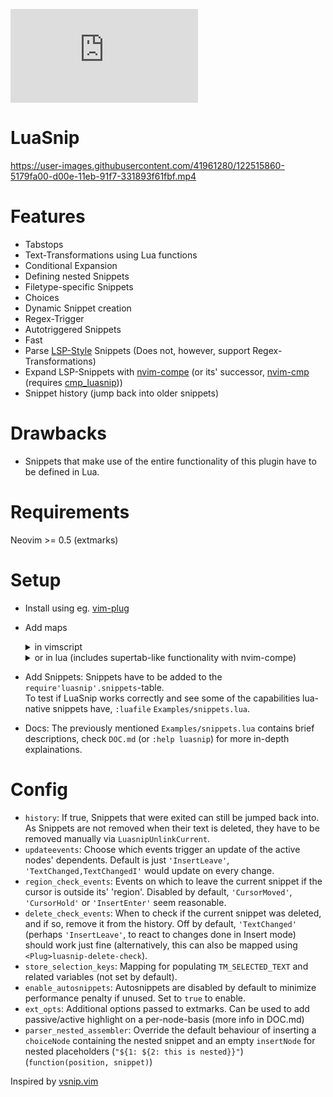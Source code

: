 [![LuaSnip](https://img.shields.io/matrix/luasnip:matrix.org?label=Matrix&logo=matrix)](https://matrix.to/#/%23luasnip:matrix.org)
# LuaSnip
https://user-images.githubusercontent.com/41961280/122515860-5179fa00-d00e-11eb-91f7-331893f61fbf.mp4

# Features
- Tabstops
- Text-Transformations using Lua functions
- Conditional Expansion
- Defining nested Snippets
- Filetype-specific Snippets
- Choices
- Dynamic Snippet creation
- Regex-Trigger
- Autotriggered Snippets
- Fast
- Parse [LSP-Style](https://microsoft.github.io/language-server-protocol/specification#snippet_syntax) Snippets (Does not, however, support Regex-Transformations)
- Expand LSP-Snippets with [nvim-compe](https://github.com/hrsh7th/nvim-compe) (or its' successor, [nvim-cmp](https://github.com/hrsh7th/nvim-cmp) (requires [cmp_luasnip](https://github.com/saadparwaiz1/cmp_luasnip)))
- Snippet history (jump back into older snippets)

# Drawbacks
- Snippets that make use of the entire functionality of this plugin have to be defined in Lua.

# Requirements
Neovim >= 0.5 (extmarks)

# Setup
- Install using eg. [vim-plug](https://github.com/junegunn/vim-plug)
- Add maps
  <details>
   <summary>in vimscript</summary>
  
    ```vim
    imap <silent><expr> <Tab> luasnip#expand_or_jumpable() ? '<Plug>luasnip-expand-or-jump' : '<Tab>' 
    inoremap <silent> <S-Tab> <cmd>lua require'luasnip'.jump(-1)<Cr>

    snoremap <silent> <Tab> <cmd>lua require('luasnip').jump(1)<Cr>
    snoremap <silent> <S-Tab> <cmd>lua require('luasnip').jump(-1)<Cr>

    imap <silent><expr> <C-E> luasnip#choice_active() ? '<Plug>luasnip-next-choice' : '<C-E>'
    smap <silent><expr> <C-E> luasnip#choice_active() ? '<Plug>luasnip-next-choice' : '<C-E>'
    ```
  </details>
   <details>
   <summary>or in lua (includes supertab-like functionality with nvim-compe)</summary>
 
    ```lua
    local function prequire(...)
    local status, lib = pcall(require, ...)
    if (status) then return lib end
        return nil
    end

    local luasnip = prequire('luasnip')

    local t = function(str)
        return vim.api.nvim_replace_termcodes(str, true, true, true)
    end

    local check_back_space = function()
        local col = vim.fn.col('.') - 1
        if col == 0 or vim.fn.getline('.'):sub(col, col):match('%s') then
            return true
        else
            return false
        end
    end

    _G.tab_complete = function()
        if vim.fn.pumvisible() == 1 then
            return t "<C-n>"
        elseif luasnip and luasnip.expand_or_jumpable() then
            return t "<Plug>luasnip-expand-or-jump"
        elseif check_back_space() then
            return t "<Tab>"
        else
            return vim.fn['compe#complete']()
        end
    end
    _G.s_tab_complete = function()
        if vim.fn.pumvisible() == 1 then
            return t "<C-p>"
        elseif luasnip and luasnip.jumpable(-1) then
            return t "<Plug>luasnip-jump-prev"
        else
            return t "<S-Tab>"
        end
    end

    vim.api.nvim_set_keymap("i", "<Tab>", "v:lua.tab_complete()", {expr = true})
    vim.api.nvim_set_keymap("s", "<Tab>", "v:lua.tab_complete()", {expr = true})
    vim.api.nvim_set_keymap("i", "<S-Tab>", "v:lua.s_tab_complete()", {expr = true})
    vim.api.nvim_set_keymap("s", "<S-Tab>", "v:lua.s_tab_complete()", {expr = true})
    vim.api.nvim_set_keymap("i", "<C-E>", "<Plug>luasnip-next-choice", {})
    vim.api.nvim_set_keymap("s", "<C-E>", "<Plug>luasnip-next-choice", {})
    ```
  </details>
- Add Snippets: Snippets have to be added to the `require'luasnip'.snippets`-table.  
  To test if LuaSnip works correctly and see some of the capabilities lua-native snippets have, `:luafile` `Examples/snippets.lua`. 
- Docs: The previously mentioned `Examples/snippets.lua` contains brief descriptions, check `DOC.md` (or `:help luasnip`) for more in-depth explainations.

# Config
- `history`: If true, Snippets that were exited can still be jumped back into. As Snippets are not removed when their text is deleted, they have to be removed manually via `LuasnipUnlinkCurrent`.
- `updateevents`: Choose which events trigger an update of the active nodes' dependents. Default is just `'InsertLeave'`, `'TextChanged,TextChangedI'` would update on every change.
- `region_check_events`: Events on which to leave the current snippet if the cursor is outside its' 'region'. Disabled by default, `'CursorMoved'`, `'CursorHold'` or `'InsertEnter'` seem reasonable.
- `delete_check_events`: When to check if the current snippet was deleted, and if so, remove it from the history. Off by default, `'TextChanged'` (perhaps `'InsertLeave'`, to react to changes done in Insert mode) should work just fine (alternatively, this can also be mapped using `<Plug>luasnip-delete-check`). 
- `store_selection_keys`: Mapping for populating `TM_SELECTED_TEXT` and related variables (not set by default).
- `enable_autosnippets`: Autosnippets are disabled by default to minimize performance penalty if unused. Set to `true` to enable.
- `ext_opts`: Additional options passed to extmarks. Can be used to add passive/active highlight on a per-node-basis (more info in DOC.md)
- `parser_nested_assembler`: Override the default behaviour of inserting a `choiceNode` containing the nested snippet and an empty `insertNode` for nested placeholders (`"${1: ${2: this is nested}}"`) (`function(position, snippet)`)

Inspired by [vsnip.vim](https://github.com/hrsh7th/vim-vsnip/)
